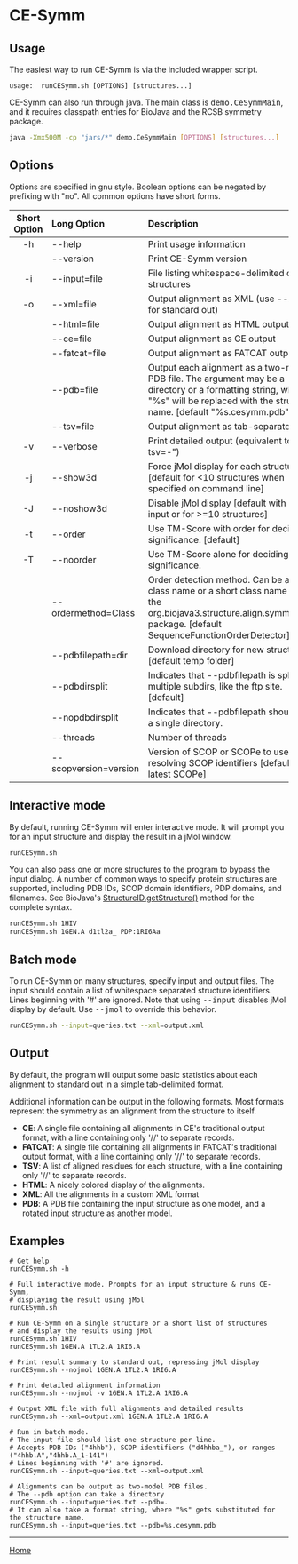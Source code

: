 CE-Symm
=======

Usage
-----

The easiest way to run CE-Symm is via the included wrapper script.

```
usage:  runCESymm.sh [OPTIONS] [structures...]
```

CE-Symm can also run through java. The main class is <tt>demo.CeSymmMain</tt>, and it requires classpath entries for BioJava and the RCSB symmetry package.

```bash
java -Xmx500M -cp "jars/*" demo.CeSymmMain [OPTIONS] [structures...]
```

Options
-------

Options are specified in gnu style. Boolean options can be negated by prefixing with "no".
All common options have short forms.

Short Option | Long Option | Description
:----------: | :---------- | :----------
-h  | --help            | Print usage information
    | --version         | Print CE-Symm version
-i  | --input=file      | File listing whitespace-delimited query structures
-o  | --xml=file        | Output alignment as XML (use --xml=- for standard out)
    | --html=file       | Output alignment as HTML output
    | --ce=file         | Output alignment as CE output
    | --fatcat=file     | Output alignment as FATCAT output
    | --pdb=file        | Output each alignment as a two-model PDB file. The argument may be a directory or a formatting string, where "%s" will be replaced with the structure name. [default "%s.cesymm.pdb"]
    | --tsv=file        | Output alignment as tab-separated file
-v  | --verbose         | Print detailed output (equivalent to "--tsv=-")
-j  | --show3d          | Force jMol display for each structure [default for <10 structures when specified on command line]
-J  | --noshow3d        | Disable jMol display [default with --input or for >=10 structures]
-t  | --order           | Use TM-Score with order for deciding significance. [default]
-T  | --noorder         | Use TM-Score alone for deciding significance.
    | --ordermethod=Class   | Order detection method. Can be a full class name or a short class name from the org.biojava3.structure.align.symm.order package. [default SequenceFunctionOrderDetector]
    | --pdbfilepath=dir | Download directory for new structures [default temp folder]
    | --pdbdirsplit     | Indicates that --pdbfilepath is split into multiple subdirs, like the ftp site. [default]
    | --nopdbdirsplit   | Indicates that --pdbfilepath should be a single directory.
    | --threads         | Number of threads
    | --scopversion=version | Version of SCOP or SCOPe to use when resolving SCOP identifiers [defaults to latest SCOPe]

Interactive mode
----------------

By default, running CE-Symm will enter interactive mode. It will prompt you
for an input structure and display the result in a jMol window.

```bash
runCESymm.sh
```

You can also pass one or more structures to the program to bypass the input
dialog. A number of common ways to specify protein structures are supported,
including PDB IDs, SCOP domain identifiers, PDP domains, and filenames. See
BioJava's [StructureID.getStructure()](
http://www.biojava.org/docs/api/org/biojava3/structure/StructureIO.html#getStructure%28java.lang.String%29)
method for the complete syntax.

```bash
runCESymm.sh 1HIV
runCESymm.sh 1GEN.A d1tl2a_ PDP:1RI6Aa
```

Batch mode
----------

To run CE-Symm on many structures, specify input and output files. The input
should contain a list of whitespace separated structure identifiers. Lines
beginning with '#' are ignored. Note that using <tt>--input</tt> disables jMol
display by default. Use <tt>--jmol</tt> to override this behavior.

```bash
runCESymm.sh --input=queries.txt --xml=output.xml
```

Output
------

By default, the program will output some basic statistics about each alignment
to standard out in a simple tab-delimited format.

Additional information can be output in the following formats. Most formats
represent the symmetry as an alignment from the structure to itself.

* __CE__: A single file containing all alignments in CE's traditional output format,
  with a line containing only '//' to separate records.
* __FATCAT__: A single file containing all alignments in FATCAT's traditional output
   format, with a line containing only '//' to separate records.
* __TSV__: A list of aligned residues for each structure,  with a line containing 
  only '//' to separate records.
* __HTML__: A nicely colored display of the alignments.
* __XML__: All the alignments in a custom XML format
* __PDB__: A PDB file containing the input structure as one model, and a rotated
  input structure as another model.


Examples
--------

```
# Get help
runCESymm.sh -h

# Full interactive mode. Prompts for an input structure & runs CE-Symm,
# displaying the result using jMol
runCESymm.sh

# Run CE-Symm on a single structure or a short list of structures
# and display the results using jMol
runCESymm.sh 1HIV
runCESymm.sh 1GEN.A 1TL2.A 1RI6.A

# Print result summary to standard out, repressing jMol display
runCESymm.sh --nojmol 1GEN.A 1TL2.A 1RI6.A

# Print detailed alignment information
runCESymm.sh --nojmol -v 1GEN.A 1TL2.A 1RI6.A

# Output XML file with full alignments and detailed results
runCESymm.sh --xml=output.xml 1GEN.A 1TL2.A 1RI6.A

# Run in batch mode.
# The input file should list one structure per line.
# Accepts PDB IDs ("4hhb"), SCOP identifiers ("d4hhba_"), or ranges ("4hhb.A","4hhb.A_1-141")
# Lines beginning with '#' are ignored.
runCESymm.sh --input=queries.txt --xml=output.xml

# Alignments can be output as two-model PDB files.
# The --pdb option can take a directory
runCESymm.sh --input=queries.txt --pdb=.
# It can also take a format string, where "%s" gets substituted for the structure name.
runCESymm.sh --input=queries.txt --pdb=%s.cesymm.pdb
```


--------------------
[Home](../README.md)